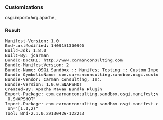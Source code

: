 ### Customizations
osgi.import=!org.apache.*,*

### Result
<pre>
Manifest-Version: 1.0
Bnd-LastModified: 1409191360960
Build-Jdk: 1.8.0
Built-By: jcarman
Bundle-DocURL: http://www.carmanconsulting.com
Bundle-ManifestVersion: 2
Bundle-Name: OSGi Sandbox :: Manifest Testing :: Custom Import
Bundle-SymbolicName: com.carmanconsulting.sandbox.osgi.custom-import
Bundle-Vendor: Carman Consulting, Inc.
Bundle-Version: 1.0.0.SNAPSHOT
Created-By: Apache Maven Bundle Plugin
Export-Package: com.carmanconsulting.sandbox.osgi.manifest;version="1.0.
 0.SNAPSHOT"
Import-Package: com.carmanconsulting.sandbox.osgi.manifest.commons;versi
 on="[1.0,2)"
Tool: Bnd-2.1.0.20130426-122213
</pre>